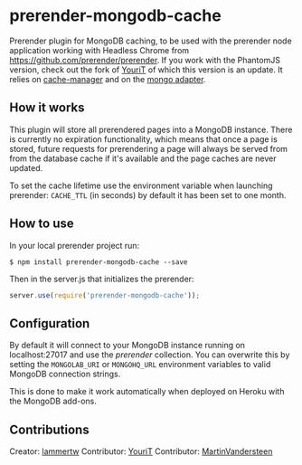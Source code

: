 prerender-mongodb-cache
=======================

Prerender plugin for MongoDB caching, to be used with the prerender node application working with Headless Chrome from https://github.com/prerender/prerender. If you work with the PhantomJS version, check out the fork of [YouriT](https://github.com/YouriT) of which this version is an update.
It relies on [cache-manager](https://github.com/BryanDonovan/node-cache-manager) and on the [mongo adapter](https://github.com/v4l3r10/node-cache-manager-mongodb).

How it works
------------

This plugin will store all prerendered pages into a MongoDB instance. There is currently no expiration functionality, which means that once a page is stored, future requests for prerendering a page will always be served from from the database cache if it's available and the page caches are never updated.

To set the cache lifetime use the environment variable when launching prerender: `CACHE_TTL` (in seconds) by default it has been set to one month.

How to use
----------

In your local prerender project run:

    $ npm install prerender-mongodb-cache --save
    
Then in the server.js that initializes the prerender:

```js
server.use(require('prerender-mongodb-cache'));
```

Configuration
-------------

By default it will connect to your MongoDB instance running on localhost:27017 and use the *prerender* collection. You can overwrite this by setting the `MONGOLAB_URI` or `MONGOHQ_URL` environment variables to valid MongoDB connection strings.

This is done to make it work automatically when deployed on Heroku with the MongoDB add-ons.

Contributions
-------------

Creator: [lammertw](https://github.com/lammertw)
Contributor: [YouriT](https://github.com/YouriT)
Contributor: [MartinVandersteen](https://github.com/MartinVandersteen)
